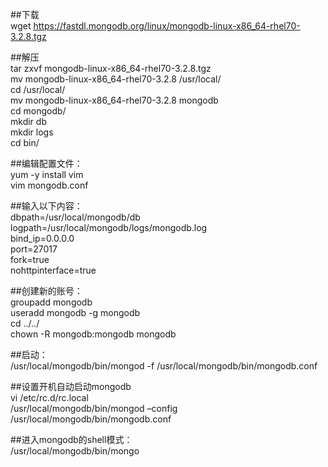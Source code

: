##下载    
wget https://fastdl.mongodb.org/linux/mongodb-linux-x86_64-rhel70-3.2.8.tgz

##解压    
tar zxvf mongodb-linux-x86_64-rhel70-3.2.8.tgz    
mv mongodb-linux-x86_64-rhel70-3.2.8 /usr/local/    
cd /usr/local/    
mv mongodb-linux-x86_64-rhel70-3.2.8 mongodb    
cd mongodb/   
mkdir db    
mkdir logs    
cd bin/     

##编辑配置文件：   
yum -y install vim      
vim mongodb.conf    

##输入以下内容：     
dbpath=/usr/local/mongodb/db    
logpath=/usr/local/mongodb/logs/mongodb.log     
bind_ip=0.0.0.0     
port=27017    
fork=true     
nohttpinterface=true    

##创建新的账号：     
groupadd mongodb    
useradd mongodb -g mongodb    
cd ../../     
chown -R mongodb:mongodb mongodb    
    
##启动：     
/usr/local/mongodb/bin/mongod -f /usr/local/mongodb/bin/mongodb.conf    
    
##设置开机自动启动mongodb     
vi /etc/rc.d/rc.local     
/usr/local/mongodb/bin/mongod –config /usr/local/mongodb/bin/mongodb.conf   
    
##进入mongodb的shell模式：    
/usr/local/mongodb/bin/mongo    

